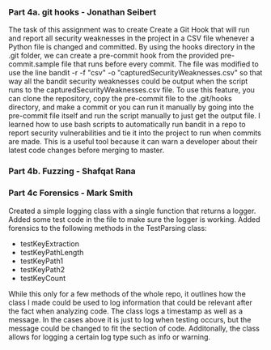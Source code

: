 ### Part 4a. git hooks - Jonathan Seibert

The task of this assignment was to create Create a Git Hook that will run and report all
security weaknesses in the project in a CSV file whenever a Python file is changed and committed. By using the
hooks directory in the .git folder, we can create a pre-commit hook from the provided pre-commit.sample file that runs
before every commit. The file was modified to use the line bandit -r -f "csv" -o "capturedSecurityWeaknesses.csv"
so that way all the bandit security weaknesses could be output when the script runs to the
capturedSecurityWeaknesses.csv file. To use this feature, you can clone the repository, copy the pre-commit file
to the .git/hooks directory, and make a commit or you can run it manually by going into the pre-commit file itself and
run the script manually to just get the output file. I learned how to use bash scripts to automatically run bandit in
a repo to report security vulnerabilities and tie it into the project to run when commits are made.
This is a useful tool because it can warn a developer about their latest code changes before merging to master.

### Part 4b. Fuzzing - Shafqat Rana

### Part 4c Forensics - Mark Smith

Created a simple logging class with a single function that returns a logger. Added some test code in the file to make sure the logger is working. Added forensics to the following methods in the TestParsing class:
- testKeyExtraction
- testKeyPathLength
- testKeyPath1
- testKeyPath2
- testKeyCount

While this only for a few methods of the whole repo, it outlines how the class I made could be used to log information that could be relevant after the fact when analyzing code. The class logs a timestamp as well as a message. In the cases above it is just to log when testing occurs, but the message could be changed to fit the section of code. Additonally, the class allows for logging a certain log type such as info or warning. 